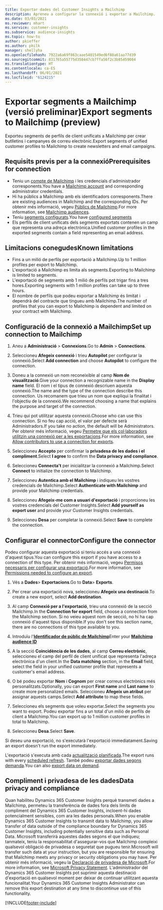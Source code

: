 ```yaml
---
title: Exportar dades del Customer Insights a Mailchimp
description: Apreneu a configurar la connexió i exportar a Mailchimp.
ms.date: 03/03/2021
ms.reviewer: mhart
ms.service: customer-insights
ms.subservice: audience-insights
ms.topic: how-to
author: pkieffer
ms.author: philk
manager: shellyha
ms.openlocfilehash: 7922a6a69f863caae5401549ed6f88a61aa77d39
ms.sourcegitcommit: 831765a55775d358447cb7ffa56f2c3b85459084
ms.translationtype: HT
ms.contentlocale: ca-ES
ms.lasthandoff: 06/01/2021
ms.locfileid: "6124215"
---
```

# <a name="export-segments-to-mailchimp-preview"></a><span data-ttu-id="24c9c-103">Exportar segments a Mailchimp (versió preliminar)</span><span class="sxs-lookup"><span data-stu-id="24c9c-103">Export segments to Mailchimp (preview)</span></span>

<span data-ttu-id="24c9c-104">Exporteu segments de perfils de client unificats a Mailchimp per crear butlletins i campanyes de correu electrònic.</span><span class="sxs-lookup"><span data-stu-id="24c9c-104">Export segments of unified customer profiles to Mailchimp to create newsletters and email campaigns.</span></span>

## <a name="prerequisites-for-connection"></a><span data-ttu-id="24c9c-105">Requisits previs per a la connexió</span><span class="sxs-lookup"><span data-stu-id="24c9c-105">Prerequisites for connection</span></span>

-   <span data-ttu-id="24c9c-106">Teniu un [compte de Mailchimp](https://mailchimp.com/) i les credencials d'administrador corresponents.</span><span class="sxs-lookup"><span data-stu-id="24c9c-106">You have a [Mailchimp account](https://mailchimp.com/) and corresponding administrator credentials.</span></span>
-   <span data-ttu-id="24c9c-107">Hi ha públics a Mailchimp amb els identificadors corresponents.</span><span class="sxs-lookup"><span data-stu-id="24c9c-107">There are existing audiences in Mailchimp and the corresponding IDs.</span></span> <span data-ttu-id="24c9c-108">Per obtenir més informació, vegeu [Públics de Mailchimp](https://mailchimp.com/help/create-audience/).</span><span class="sxs-lookup"><span data-stu-id="24c9c-108">For more information, see [Mailchimp audiences](https://mailchimp.com/help/create-audience/).</span></span>
-   <span data-ttu-id="24c9c-109">Teniu [segments configurats](segments.md).</span><span class="sxs-lookup"><span data-stu-id="24c9c-109">You have [configured segments](segments.md)</span></span>
-   <span data-ttu-id="24c9c-110">Els perfils de client unificats dels segments exportats contenen un camp que representa una adreça electrònica.</span><span class="sxs-lookup"><span data-stu-id="24c9c-110">Unified customer profiles in the exported segments contain a field representing an email address.</span></span>

## <a name="known-limitations"></a><span data-ttu-id="24c9c-111">Limitacions conegudes</span><span class="sxs-lookup"><span data-stu-id="24c9c-111">Known limitations</span></span>

- <span data-ttu-id="24c9c-112">Fins a un milió de perfils per exportació a Mailchimp.</span><span class="sxs-lookup"><span data-stu-id="24c9c-112">Up to 1 million profiles per export to Mailchimp.</span></span>
- <span data-ttu-id="24c9c-113">L'exportació a Mailchimp es limita als segments.</span><span class="sxs-lookup"><span data-stu-id="24c9c-113">Exporting to Mailchimp is limited to segments.</span></span>
- <span data-ttu-id="24c9c-114">L'exportació de segments amb 1 milió de perfils pot trigar fins a tres hores.</span><span class="sxs-lookup"><span data-stu-id="24c9c-114">Exporting segments with 1 million profiles can take up to three hours.</span></span> 
- <span data-ttu-id="24c9c-115">El nombre de perfils que podeu exportar a Mailchimp és limitat i dependrà del contracte que tingueu amb Mailchimp.</span><span class="sxs-lookup"><span data-stu-id="24c9c-115">The number of profiles that you can export to Mailchimp is dependent and limited on your contract with Mailchimp.</span></span>

## <a name="set-up-connection-to-mailchimp"></a><span data-ttu-id="24c9c-116">Configuració de la connexió a Mailchimp</span><span class="sxs-lookup"><span data-stu-id="24c9c-116">Set up connection to Mailchimp</span></span>

1. <span data-ttu-id="24c9c-117">Aneu a **Administració** > **Connexions**.</span><span class="sxs-lookup"><span data-stu-id="24c9c-117">Go to **Admin** > **Connections**.</span></span>

1. <span data-ttu-id="24c9c-118">Seleccioneu **Afegeix connexió** i trieu **Autopilot** per configurar la connexió.</span><span class="sxs-lookup"><span data-stu-id="24c9c-118">Select **Add connection** and choose **Autopilot** to configure the connection.</span></span>

1. <span data-ttu-id="24c9c-119">Doneu a la connexió un nom reconeixible al camp **Nom de visualització**.</span><span class="sxs-lookup"><span data-stu-id="24c9c-119">Give your connection a recognizable name in the **Display name** field.</span></span> <span data-ttu-id="24c9c-120">El nom i el tipus de connexió descriuen aquesta connexió.</span><span class="sxs-lookup"><span data-stu-id="24c9c-120">The name and the type of the connection describe this connection.</span></span> <span data-ttu-id="24c9c-121">Us recomanem que trieu un nom que expliqui la finalitat i l'objectiu de la connexió.</span><span class="sxs-lookup"><span data-stu-id="24c9c-121">We recommend choosing a name that explains the purpose and target of the connection.</span></span>

1. <span data-ttu-id="24c9c-122">Trieu qui pot utilitzar aquesta connexió.</span><span class="sxs-lookup"><span data-stu-id="24c9c-122">Choose who can use this connection.</span></span> <span data-ttu-id="24c9c-123">Si no feu cap acció, el valor per defecte serà Administradors.</span><span class="sxs-lookup"><span data-stu-id="24c9c-123">If you take no action, the default will be Administrators.</span></span> <span data-ttu-id="24c9c-124">Per obtenir més informació, vegeu [Permetre que els col·laboradors utilitzin una connexió per a les exportacions](connections.md#allow-contributors-to-use-a-connection-for-exports).</span><span class="sxs-lookup"><span data-stu-id="24c9c-124">For more information, see [Allow contributors to use a connection for exports](connections.md#allow-contributors-to-use-a-connection-for-exports).</span></span>

1. <span data-ttu-id="24c9c-125">Seleccioneu **Accepto** per confirmar la **privadesa de les dades i el compliment**.</span><span class="sxs-lookup"><span data-stu-id="24c9c-125">Select **I agree** to confirm the **Data privacy and compliance**.</span></span>

1. <span data-ttu-id="24c9c-126">Seleccioneu **Connecta't** per inicialitzar la connexió a Mailchimp.</span><span class="sxs-lookup"><span data-stu-id="24c9c-126">Select **Connect** to initialize the connection to Mailchimp.</span></span>

1. <span data-ttu-id="24c9c-127">Seleccioneu **Autentica amb el Mailchimp** i indiqueu les vostres credencials de Mailchimp.</span><span class="sxs-lookup"><span data-stu-id="24c9c-127">Select **Authenticate with Mailchimp** and provide your Mailchimp credentials.</span></span>

1. <span data-ttu-id="24c9c-128">Seleccioneu **Afegeix-me com a usuari d'exportació** i proporcioneu les vostres credencials del Customer Insights.</span><span class="sxs-lookup"><span data-stu-id="24c9c-128">Select **Add yourself as export user** and provide your Customer Insights credentials.</span></span>

1. <span data-ttu-id="24c9c-129">Seleccioneu **Desa** per completar la connexió.</span><span class="sxs-lookup"><span data-stu-id="24c9c-129">Select **Save** to complete the connection.</span></span> 

## <a name="configure-the-connector"></a><span data-ttu-id="24c9c-130">Configurar el connector</span><span class="sxs-lookup"><span data-stu-id="24c9c-130">Configure the connector</span></span>

<span data-ttu-id="24c9c-131">Podeu configurar aquesta exportació si teniu accés a una connexió d'aquest tipus.</span><span class="sxs-lookup"><span data-stu-id="24c9c-131">You can configure this export if you have access to a connection of this type.</span></span> <span data-ttu-id="24c9c-132">Per obtenir més informació, vegeu [Permisos necessaris per configurar una exportació](export-destinations.md#set-up-a-new-export).</span><span class="sxs-lookup"><span data-stu-id="24c9c-132">For more information, see [Permissions needed to configure an export](export-destinations.md#set-up-a-new-export).</span></span>

1. <span data-ttu-id="24c9c-133">Vés a **Dades**> **Exportacions**.</span><span class="sxs-lookup"><span data-stu-id="24c9c-133">Go to **Data**> **Exports**.</span></span>

1. <span data-ttu-id="24c9c-134">Per crear una exportació nova, seleccioneu **Afegeix una destinació**.</span><span class="sxs-lookup"><span data-stu-id="24c9c-134">To create a new export, select **Add destination**.</span></span>

1. <span data-ttu-id="24c9c-135">Al camp **Connexió per a l'exportació**, trieu una connexió de la secció Mailchimp.</span><span class="sxs-lookup"><span data-stu-id="24c9c-135">In the **Connection for export** field, choose a connection from the Mailchimp section.</span></span> <span data-ttu-id="24c9c-136">Si no veieu aquest nom de secció, no hi ha cap connexió d'aquest tipus disponible.</span><span class="sxs-lookup"><span data-stu-id="24c9c-136">If you don't see this section name, there are no connections of this type available to you.</span></span>

1. <span data-ttu-id="24c9c-137">Introduïu l'**[Identificador de públic de Mailchimp](https://mailchimp.com/help/find-audience-id/)**</span><span class="sxs-lookup"><span data-stu-id="24c9c-137">Enter your **[Mailchimp audience ID](https://mailchimp.com/help/find-audience-id/)**</span></span>

3. <span data-ttu-id="24c9c-138">A la secció **Coincidència de les dades**, al camp **Correu electrònic**, seleccioneu el camp del perfil de client unificat que representa l'adreça electrònica d'un client.</span><span class="sxs-lookup"><span data-stu-id="24c9c-138">In the **Data matching** section, in the **Email** field, select the field in your unified customer profile that represents a customer's email address.</span></span> 

1. <span data-ttu-id="24c9c-139">O bé podeu exportar **Nom** i **Cognom** per crear correus electrònics més personalitzats.</span><span class="sxs-lookup"><span data-stu-id="24c9c-139">Optionally, you can export **First name** and **Last name** to create more personalized emails.</span></span> <span data-ttu-id="24c9c-140">Seleccioneu **Afegeix un atribut** per assignar aquests camps.</span><span class="sxs-lookup"><span data-stu-id="24c9c-140">Select **Add attribute** to map these fields.</span></span>

1. <span data-ttu-id="24c9c-141">Seleccioneu els segments que voleu exportar.</span><span class="sxs-lookup"><span data-stu-id="24c9c-141">Select the segments you want to export.</span></span> <span data-ttu-id="24c9c-142">Podeu exportar fins a un total d'un milió de perfils de client a Mailchimp.</span><span class="sxs-lookup"><span data-stu-id="24c9c-142">You can export up to 1 million customer profiles in total to Mailchimp.</span></span>

1. <span data-ttu-id="24c9c-143">Seleccioneu **Desa**.</span><span class="sxs-lookup"><span data-stu-id="24c9c-143">Select **Save**.</span></span>

<span data-ttu-id="24c9c-144">Si deseu una exportació, no s'executarà l'exportació immediatament.</span><span class="sxs-lookup"><span data-stu-id="24c9c-144">Saving an export doesn't run the export immediately.</span></span>

<span data-ttu-id="24c9c-145">L'exportació s'executa amb cada [actualització planificada](system.md#schedule-tab).</span><span class="sxs-lookup"><span data-stu-id="24c9c-145">The export runs with every [scheduled refresh](system.md#schedule-tab).</span></span> <span data-ttu-id="24c9c-146">També podeu [exportar dades segons demanda](export-destinations.md#run-exports-on-demand).</span><span class="sxs-lookup"><span data-stu-id="24c9c-146">You can also [export data on demand](export-destinations.md#run-exports-on-demand).</span></span> 

## <a name="data-privacy-and-compliance"></a><span data-ttu-id="24c9c-147">Compliment i privadesa de les dades</span><span class="sxs-lookup"><span data-stu-id="24c9c-147">Data privacy and compliance</span></span>

<span data-ttu-id="24c9c-148">Quan habiliteu Dynamics 365 Customer Insights perquè transmeti dades a Mailchimp, permeteu la transferència de dades fora dels límits de compliment del Dynamics 365 Customer Insights, incloent-hi dades potencialment sensibles, com ara les dades personals.</span><span class="sxs-lookup"><span data-stu-id="24c9c-148">When you enable Dynamics 365 Customer Insights to transmit data to Mailchimp, you allow transfer of data outside of the compliance boundary for Dynamics 365 Customer Insights, including potentially sensitive data such as Personal Data.</span></span> <span data-ttu-id="24c9c-149">Microsoft transferirà aquestes dades segons el que indiqueu; tanmateix, teniu la responsabilitat d'assegurar-vos que Mailchimp compleixi qualsevol obligació de privadesa o seguretat que pugueu tenir.</span><span class="sxs-lookup"><span data-stu-id="24c9c-149">Microsoft will transfer such data at your instruction, but you are responsible for ensuring that Mailchimp meets any privacy or security obligations you may have.</span></span> <span data-ttu-id="24c9c-150">Per obtenir més informació, vegeu la [Declaració de privadesa de Microsoft](https://go.microsoft.com/fwlink/?linkid=396732).</span><span class="sxs-lookup"><span data-stu-id="24c9c-150">For more information, see [Microsoft Privacy Statement](https://go.microsoft.com/fwlink/?linkid=396732).</span></span>
<span data-ttu-id="24c9c-151">L'administrador del Dynamics 365 Customer Insights pot suprimir aquesta destinació d'exportació en qualsevol moment per deixar de continuar utilitzant aquesta funcionalitat.</span><span class="sxs-lookup"><span data-stu-id="24c9c-151">Your Dynamics 365 Customer Insights Administrator can remove this export destination at any time to discontinue use of this functionality.</span></span>

[!INCLUDE[footer-include](../includes/footer-banner.md)]
